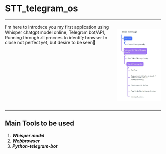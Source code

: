 # STT_telegram_os
<hr>
<div style="display:flex;">
  <div>
  I'm here to introduce you my first application using Whisper chatgpt model online, Telegram bot/API, Running through all procces to identify browser to close not perfect yet, but desire to be seen👀
  </div>
  
![Roadmap](https://github.com/lenzwa/STT_telegram_os/blob/main/photo_2024-07-20_16-53-39.jpg?raw=true)

</div>
<hr>
<div>
<h2>Main Tools to be used</h2>
  
  1. _**Whisper model**_
  2. _**Webbrowser**_
  3. _**Python-telegram-bot**_
</div>
